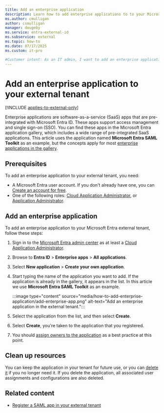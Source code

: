 ```yaml
---
title: Add an enterprise application
description: Learn how to add enterprise applications to to your Microsoft Entra external tenant using the admin center. Discover gallery apps, configuration steps, and deployment tips.
ms.author: cmulligan
author: csmulligan
manager: dougeby
ms.service: entra-external-id 
ms.subservice: external
ms.topic: how-to
ms.date: 07/17/2025
ms.custom: it-pro

#Customer intent: As an IT admin, I want to add an enterprise application to my Microsoft Entra tenant, so that I can provide my organization with access to pre-integrated applications from the gallery.
---
```

# Add an enterprise application to your external tenant

[!INCLUDE [applies-to-external-only](../includes/applies-to-external-only.md)]

Enterprise applications are software-as-a-service (SaaS) apps that are pre-integrated with Microsoft Entra ID. These apps support access management and single sign-on (SSO).
You can find these apps in the Microsoft Entra application gallery, which includes a wide range of pre-integrated SaaS applications.
This article uses the application named **Microsoft Entra SAML Toolkit** as an example, but the concepts apply for most [enterprise applications in the gallery](/entra/identity/saas-apps/tutorial-list).

## Prerequisites

To add an enterprise application to your external tenant, you need:

- A Microsoft Entra user account. If you don't already have one, you can [Create an account for free](https://azure.microsoft.com/free/?WT.mc_id=A261C142F).
- One of the following roles: [Cloud Application Administrator](/entra/identity/role-based-access-control/permissions-reference#cloud-application-administrator), or [Application Administrator](/entra/identity/role-based-access-control/permissions-reference#application-administrator).

## Add an enterprise application

To add an enterprise application to your Microsoft Entra external tenant, follow these steps:

1. Sign in to the [Microsoft Entra admin center](https://entra.microsoft.com) as at least a [Cloud Application Administrator](/entra/identity/role-based-access-control/permissions-reference#cloud-application-administrator).
1. Browse to **Entra ID** > **Enterprise apps** > **All applications**.
1. Select **New application** > **Create your own application**.
1. Start typing the name of the application you want to add. If the application is already in the gallery, it appears in the list. In this article we use **Microsoft Entra SAML Toolkit** as an example.

    :::image type="content" source="media/how-to-add-enterprise-application/add-enterprise-app.png" alt-text="Add an enterprise application in the external tenant.":::

1. Select the application from the list, and then select **Create**.
1. Select **Create**, you're taken to the application that you registered.
1. You should [assign owners to the application](/entra/identity/enterprise-apps/assign-app-owners?pivots=portal#assign-an-owner) as a best practice at this point.

## Clean up resources

You can keep the application in your tenant for future use, or you can [delete it](/entra/identity/enterprise-apps/delete-application-portal?pivots=portal) if you no longer need it. If you delete the application, all associated user assignments and configurations are also deleted.

## Related content

- [Register a SAML app in your external tenant](how-to-register-saml-app.md)
